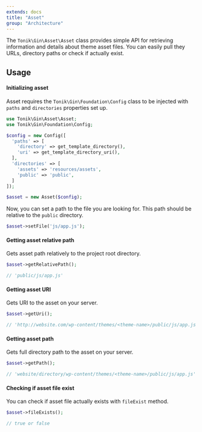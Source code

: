 ```yaml
---
extends: docs
title: "Asset"
group: "Architecture"
---
```


The `Tonik\Gin\Asset\Asset` class provides simple API for retrieving information and details about theme asset files. You can easily pull they URLs, directory paths or check if actually exist.

## Usage

#### Initializing asset

Asset requires the `Tonik\Gin\Foundation\Config` class to be injected with `paths` and `directories` properties set up.

```php
use Tonik\Gin\Asset\Asset;
use Tonik\Gin\Foundation\Config;

$config = new Config([
  'paths' => [
    'directory' => get_template_directory(),
    'uri' => get_template_directory_uri(),
  ],
  'directories' => [
    'assets' => 'resources/assets',
    'public' => 'public',
  ]
]);

$asset = new Asset($config);
```

Now, you can set a path to the file you are looking for. This path should be relative to the `public` directory.

```php
$asset->setFile('js/app.js');
```

#### Getting asset relative path

Gets asset path relatively to the project root directory.

```php
$asset->getRelativePath();

// 'public/js/app.js'
```

#### Getting asset URI

Gets URI to the asset on your server.

```php
$asset->getUri();

// 'http://website.com/wp-content/themes/<theme-name>/public/js/app.js'
```

#### Getting asset path

Gets full directory path to the asset on your server.

```php
$asset->getPath();

// 'website/directory/wp-content/themes/<theme-name>/public/js/app.js'
```

#### Checking if asset file exist

You can check if asset file actually exists with `fileExist` method.

```php
$asset->fileExists();

// true or false
```
